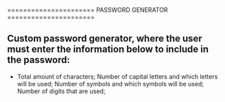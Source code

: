 
 ======================   PASSWORD GENERATOR   ======================



## Custom password generator, where the user must enter the information below to include in the password:
- 
    Total amount of characters;
    Number of capital letters and which letters will be used;
    Number of symbols and which symbols will be used;
    Number of digits that are used; 
